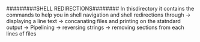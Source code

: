 #########SHELL REDIRECTIONS########
In thisdirectory it contains the commands to help you in shell navigation and shell redirections through
-> displaying a line text
-> concanating files and printing on the statndard output
-> Pipelining
-> reversing strings
-> removing sections from each lines of files
